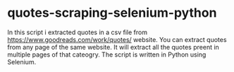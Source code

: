 # quotes-scraping-selenium-python

In this script i extracted quotes in a csv file from https://www.goodreads.com/work/quotes/ website. You can extract quotes from any page of the same website. It will extract all the quotes preent in multiple pages of that cateogry. The script is written in Python using Selenium. 
